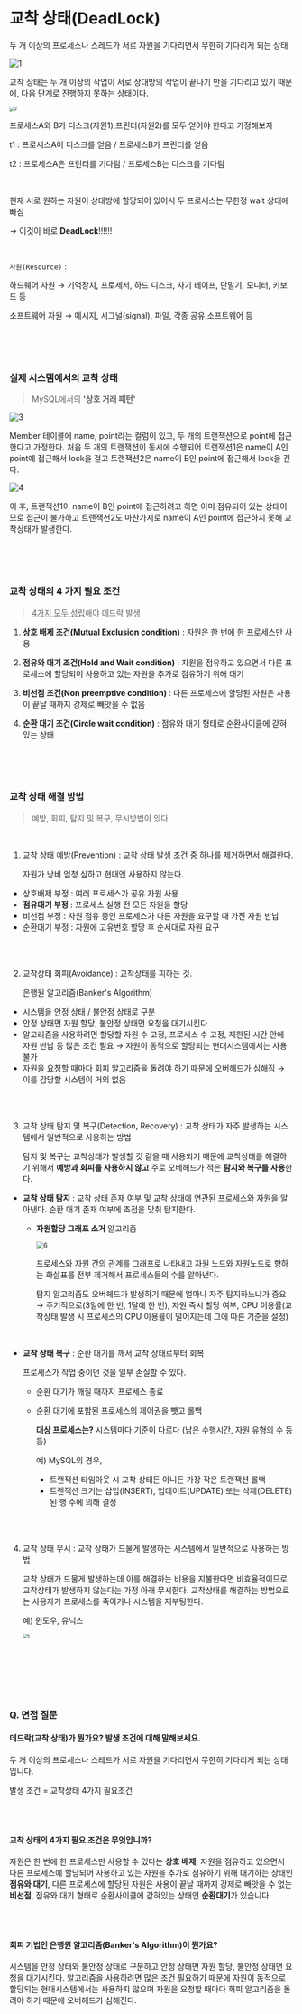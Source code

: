 # 교착 상태(DeadLock)

두 개 이상의 프로세스나 스레드가 서로 자원을 기다리면서 무한히 기다리게 되는 상태

![1](https://user-images.githubusercontent.com/24764210/113525560-8de1b080-95f0-11eb-8201-6e4ebbd54257.jpg)

교착 상태는 두 개 이상의 작업이 서로 상대방의 작업이 끝나기 만을 기다리고 있기 때문에, 다음 단계로 진행하지 못하는 상태이다. 

<img src="https://user-images.githubusercontent.com/24764210/113527183-ab664880-95f7-11eb-82a2-4be377840210.jpg" alt="2" style="zoom:55%;" />

프로세스A와 B가 디스크(자원1),프린터(자원2)를 모두 얻어야 한다고 가정해보자

t1 : 프로세스A이 디스크를 얻음 / 프로세스B가 프린터를 얻음

t2 : 프로세스A은 프린터를 기다림 / 프로세스B는 디스크를 기다림

<br>

현재 서로 원하는 자원이 상대방에 할당되어 있어서 두 프로세스는 무한정 wait 상태에 빠짐

→ 이것이 바로 **DeadLock**!!!!!!

<br>

`자원(Resource)` :  

하드웨어 자원 → 기억장치, 프로세서, 하드 디스크, 자기 테이프, 단말기, 모니터, 키보드 등

소프트웨어 자원 → 메시지, 시그널(signal), 파일, 각종 공유 소프트웨어 등

<br>

<br>

<br>

### 실제 시스템에서의 교착 상태

> MySQL에서의 **'상호 거래 패턴'**

![3](https://user-images.githubusercontent.com/24764210/113526027-2ed16b00-95f3-11eb-9e99-ff762bfb0d10.PNG)

Member 테이블에 name, point라는 컬럼이 있고, 두 개의 트랜잭션으로 point에 접근한다고 가정한다. 처음 두 개의 트랜잭션이 동시에 수행되어 트랜잭션1은 name이 A인 point에 접근해서 lock을 걸고 트랜잭션2은 name이 B인 point에 접근해서 lock을 건다.

![4](https://user-images.githubusercontent.com/24764210/113526028-2f6a0180-95f3-11eb-8754-8266be39a880.PNG)

이 후, 트랜잭션1이 name이 B인 point에 접근하려고 하면 이미 점유되어 있는 상태이므로 접근이 불가하고 트랜잭션2도 마찬가지로 name이 A인 point에 접근하지 못해 교착상태가 발생한다.

<br>

<br>

<br>

### 교착 상태의 4 가지 필요 조건

> <u>4가지 모두 성립</u>해야 데드락 발생

1. **상호 배제 조건(Mutual Exclusion condition)** : 자원은 한 번에 한 프로세스만 사용

2. **점유와 대기 조건(Hold and Wait condition)** : 자원을 점유하고 있으면서 다른 프로세스에 할당되어 사용하고 있는 자원을 추가로 점유하기 위해 대기

3. **비선점 조건(Non preemptive condition)** : 다른 프로세스에 할당된 자원은 사용이 끝날 때까지 강제로 빼앗을 수 없음

4. **순환 대기 조건(Circle wait condition)** : 점유와 대기 형태로 순환사이클에 갇혀있는 상태

<br>

<br>

<br>

### 교착 상태 해결 방법

> 예방, 회피, 탐지 및 복구, 무시방법이 있다.

<br>

1. 교착 상태 예방(Prevention) : 교착 상태 발생 조건 중 하나를 제거하면서 해결한다. 

   자원가 낭비 엄청 심하고 현대엔 사용하지 않는다.

- 상호배제 부정 : 여러 프로세스가 공유 자원 사용
- **점유대기 부정** : 프로세스 실행 전 모든 자원을 할당
- 비선점 부정 : 자원 점유 중인 프로세스가 다른 자원을 요구할 때 가진 자원 반납
- 순환대기 부정 : 자원에 고유번호 할당 후 순서대로 자원 요구

<br>

<br>

2. 교착상태 회피(Avoidance) : 교착상태를 피하는 것. 

   은행원 알고리즘(Banker's Algorithm)

- 시스템을 안정 상태 / 불안정 상태로 구분
- 안정 상태면 자원 할당, 불안정 상태면 요청을 대기시킨다
- 알고리즘을 사용하려면 할당할 자원 수 고정, 프로세스 수 고정, 제한된 시간 안에 자원 반납 등 많은 조건 필요 → 자원이 동적으로 할당되는 현대시스템에서는 사용 불가
- 자원을 요청할 때마다 회피 알고리즘을 돌려야 하기 때문에 오버헤드가 심해짐  → 이를 감당할 시스템이 거의 없음

<br>

<br>

3. 교착 상태 탐지 및 복구(Detection, Recovery) : 교착 상태가 자주 발생하는 시스템에서 일반적으로 사용하는 방법

   탐지 및 복구는 교착상태가 발생할 것 같을 때 사용되기 때문에 교착상태를 해결하기 위해서 **예방과 회피를 사용하지 않고** 주로 오베헤드가 적은 **탐지와 복구를 사용**한다.

- **교착 상태 탐지** : 교착 상태 존재 여부 및 교착 상태에 연관된 프로세스와 자원을 알아낸다. 순환 대기 존재 여부에 초점을 맞춰 탐지한다.

  - **자원할당 그래프 소거** 알고리즘

    <img src="https://user-images.githubusercontent.com/24764210/113529119-95f41d00-95fd-11eb-897e-b37ebf4ea370.png" alt="6" style="zoom:80%;" />

    프로세스와 자원 간의 관계를 그래프로 나타내고 자원 노드와 자원노드로 향하는 화살표를 전부 제거해서 프로세스들의 수를 알아낸다.

    탐지 알고리즘도 오버헤드가 발생하기 때문에 얼마나 자주 탐지하느냐가 중요 → 주기적으로(3일에 한 번, 1달에 한 번), 자원 즉시 할당 여부, CPU 이용률(교착상태 발생 시 프로세스의 CPU 이용률이 떨어지는데 그에 따른 기준을 설정)

    <br>

- **교착 상태 복구** : 순환 대기를 깨서 교착 상태로부터 회복

  프로세스가 작업 중이던 것을 일부 손실할 수 있다.

  - 순환 대기가 깨질 때까지 프로세스 종료

  - 순환 대기에 포함된 프로세스의 제어권을 뺏고 롤백

    **대상 프로세스는?**  시스템마다 기준이 다르다 (남은 수행시간, 자원 유형의 수 등등)

    예) MySQL의 경우, 

    - 트랜잭션 타임아웃 시 교착 상태든 아니든 가장 작은 트랜잭션 롤백
    - 트랜잭션 크기는 삽입(INSERT), 업데이트(UPDATE) 또는 삭제(DELETE)된 행 수에 의해 결정

<br>

<br>

4. 교착 상태 무시 : 교착 상태가 드물게 발생하는 시스템에서 일반적으로 사용하는 방법

   교착 상태가 드물게 발생하는데 이를 해결하는 비용을 지불한다면 비효율적이므로 교착상태가 발생하지 않는다는 가정 아래 무시한다. 교착상태를 해결하는 방법으로는 사용자가 프로세스를 죽이거나 시스템을 재부팅한다.

   예) 윈도우, 유닉스

   <img src="https://user-images.githubusercontent.com/24764210/113527812-ad310b80-95f9-11eb-8f38-d80211d261c5.jpg" alt="5" style="zoom:50%;" />



<br>

<br>

<br>

<br>

<br>

### Q. 면접 질문

#### 데드락(교착 상태)가 뭔가요? 발생 조건에 대해 말해보세요.

두 개 이상의 프로세스나 스레드가 서로 자원을 기다리면서 무한히 기다리게 되는 상태입니다.

발생 조건 = 교착상태 4가지 필요조건

<br>

<br>

#### 교착 상태의 4가지 필요 조건은 무엇입니까?

자원은 한 번에 한 프로세스만 사용할 수 있다는 **상호 배제**, 자원을 점유하고 있으면서 다른 프로세스에 할당되어 사용하고 있는 자원을 추가로 점유하기 위해 대기하는 상태인 **점유와 대기**, 다른 프로세스에 할당된 자원은 사용이 끝날 때까지 강제로 빼앗을 수 없는 **비선점**, 점유와 대기 형태로 순환사이클에 갇혀있는 상태인 **순환대기**가 있습니다.

<br>

<br>

#### 회피 기법인 은행원 알고리즘(Banker's Algorithm)이 뭔가요?

시스템을 안정 상태와 불안정 상태로 구분하고 안정 상태면 자원 할당, 불안정 상태면 요청을 대기시킨다. 알고리즘을 사용하려면 많은 조건 필요하기 때문에 자원이 동적으로 할당되는 현대시스템에서는 사용하지 않으며 자원을 요청할 때마다 회피 알고리즘을 돌려야 하기 때문에 오버헤드가 심해진다.